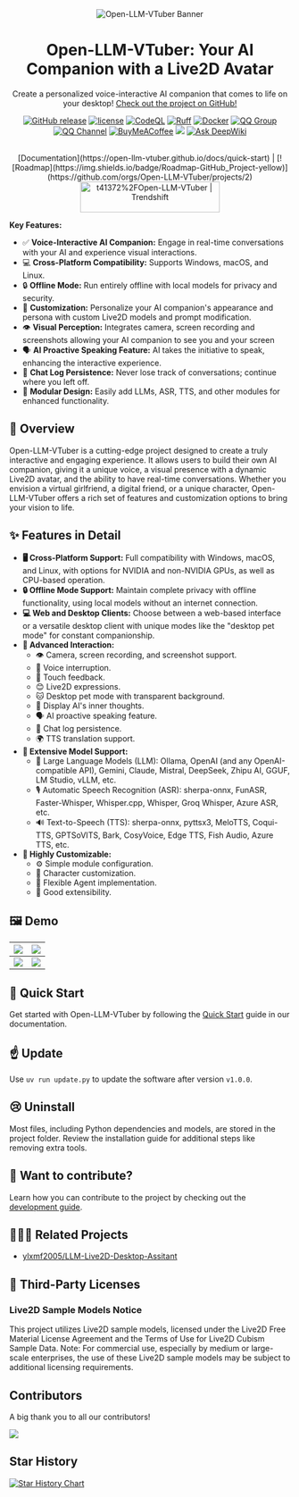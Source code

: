 <div align="center">
  <img src="./assets/banner.jpg" alt="Open-LLM-VTuber Banner">
  <h1>Open-LLM-VTuber: Your AI Companion with a Live2D Avatar</h1>
  <p>Create a personalized voice-interactive AI companion that comes to life on your desktop!  <a href="https://github.com/Open-LLM-VTuber/Open-LLM-VTuber">Check out the project on GitHub!</a></p>
  
  <!-- Badges -->
  [![GitHub release](https://img.shields.io/github/v/release/t41372/Open-LLM-VTuber)](https://github.com/t41372/Open-LLM-VTuber/releases) 
  [![license](https://img.shields.io/github/license/t41372/Open-LLM-VTuber)](https://github.com/t41372/Open-LLM-VTuber/blob/master/LICENSE) 
  [![CodeQL](https://github.com/Open-LLM-VTuber/Open-LLM-VTuber/actions/workflows/codeql.yml/badge.svg)](https://github.com/Open-LLM-VTuber/Open-LLM-VTuber/actions/workflows/codeql.yml)
  [![Ruff](https://github.com/Open-LLM-VTuber/Open-LLM-VTuber/actions/workflows/ruff.yml/badge.svg)](https://github.com/Open-LLM-VTuber/Open-LLM-VTuber/actions/workflows/ruff.yml)
  [![Docker](https://img.shields.io/badge/t41372%2FOpen--LLM--VTuber-%25230db7ed.svg?logo=docker&logoColor=blue&labelColor=white&color=blue)](https://hub.docker.com/r/t41372/open-llm-vtuber) 
  [![QQ Group](https://img.shields.io/badge/QQ_Group-792615362-white?style=flat&logo=qq&logoColor=white)](https://qm.qq.com/q/ngvNUQpuKI)
  [![QQ Channel](https://img.shields.io/badge/QQ_Channel_(dev)-pd93364606-white?style=flat&logo=qq&logoColor=white)](https://pd.qq.com/s/tt54r3bu)
  [![BuyMeACoffee](https://img.shields.io/badge/Buy%20Me%20a%20Coffee-ffdd00?style=for-the-badge&logo=buy-me-a-coffee&logoColor=black)](https://www.buymeacoffee.com/yi.ting)
  [![](https://dcbadge.limes.pink/api/server/3UDA8YFDXx)](https://discord.gg/3UDA8YFDXx)
  [![Ask DeepWiki](https://deepwiki.com/badge.svg)](https://deepwiki.com/Open-LLM-VTuber/Open-LLM-VTuber)
  
  
  <br/>
  [Documentation](https://open-llm-vtuber.github.io/docs/quick-start) | [![Roadmap](https://img.shields.io/badge/Roadmap-GitHub_Project-yellow)](https://github.com/orgs/Open-LLM-VTuber/projects/2)
  <br/>
  <a href="https://trendshift.io/repositories/12358" target="_blank"><img src="https://trendshift.io/api/badge/repositories/12358" alt="t41372%2FOpen-LLM-VTuber | Trendshift" style="width: 250px; height: 55px;" width="250" height="55"/></a>
</div>


**Key Features:**

*   ✅ **Voice-Interactive AI Companion:** Engage in real-time conversations with your AI and experience visual interactions.
*   💻 **Cross-Platform Compatibility:** Supports Windows, macOS, and Linux.
*   🔒 **Offline Mode:** Run entirely offline with local models for privacy and security.
*   🎨 **Customization:** Personalize your AI companion's appearance and persona with custom Live2D models and prompt modification.
*   👁️ **Visual Perception:** Integrates camera, screen recording and screenshots allowing your AI companion to see you and your screen
*   🗣️ **AI Proactive Speaking Feature:** AI takes the initiative to speak, enhancing the interactive experience.
*   💾 **Chat Log Persistence:**  Never lose track of conversations; continue where you left off.
*   🚀 **Modular Design:** Easily add LLMs, ASR, TTS, and other modules for enhanced functionality.

<!--  <p align="center">
<a href="https://github.com/Open-LLM-VTuber/Open-LLM-VTuber">
  <img src="./assets/logo.png" alt="Open-LLM-VTuber Logo" width="200">
</a>
</p> -->

## 🚀 Overview

Open-LLM-VTuber is a cutting-edge project designed to create a truly interactive and engaging experience. It allows users to build their own AI companion, giving it a unique voice, a visual presence with a dynamic Live2D avatar, and the ability to have real-time conversations. Whether you envision a virtual girlfriend, a digital friend, or a unique character, Open-LLM-VTuber offers a rich set of features and customization options to bring your vision to life.

## ✨ Features in Detail

*   **🖥️ Cross-Platform Support:**  Full compatibility with Windows, macOS, and Linux, with options for NVIDIA and non-NVIDIA GPUs, as well as CPU-based operation.
*   **🔒 Offline Mode Support:** Maintain complete privacy with offline functionality, using local models without an internet connection.
*   **💻 Web and Desktop Clients:** Choose between a web-based interface or a versatile desktop client with unique modes like the "desktop pet mode" for constant companionship.
*   **🎯 Advanced Interaction:** 
    *   👁️  Camera, screen recording, and screenshot support.
    *   🎤 Voice interruption.
    *   🫱 Touch feedback.
    *   😊 Live2D expressions.
    *   🐱 Desktop pet mode with transparent background.
    *   💭 Display AI's inner thoughts.
    *   🗣️ AI proactive speaking feature.
    *   💾 Chat log persistence.
    *   🌍 TTS translation support.
*   **🧠 Extensive Model Support:**
    *   🤖 Large Language Models (LLM): Ollama, OpenAI (and any OpenAI-compatible API), Gemini, Claude, Mistral, DeepSeek, Zhipu AI, GGUF, LM Studio, vLLM, etc.
    *   🎙️ Automatic Speech Recognition (ASR): sherpa-onnx, FunASR, Faster-Whisper, Whisper.cpp, Whisper, Groq Whisper, Azure ASR, etc.
    *   🔊 Text-to-Speech (TTS): sherpa-onnx, pyttsx3, MeloTTS, Coqui-TTS, GPTSoVITS, Bark, CosyVoice, Edge TTS, Fish Audio, Azure TTS, etc.
*   **🔧 Highly Customizable:**
    *   ⚙️ Simple module configuration.
    *   🎨 Character customization.
    *   🧩 Flexible Agent implementation.
    *   🔌 Good extensibility.

## 🖼️ Demo

<!-- Demo Images -->
| ![](assets/i1.jpg) | ![](assets/i2.jpg) |
|:---:|:---:|
| ![](assets/i3.jpg) | ![](assets/i4.jpg) |

## 🚀 Quick Start

Get started with Open-LLM-VTuber by following the [Quick Start](https://open-llm-vtuber.github.io/docs/quick-start) guide in our documentation.

## ☝ Update

Use `uv run update.py` to update the software after version `v1.0.0`.

## 😢 Uninstall

Most files, including Python dependencies and models, are stored in the project folder. Review the installation guide for additional steps like removing extra tools.

## 🤗 Want to contribute?

Learn how you can contribute to the project by checking out the [development guide](https://docs.llmvtuber.com/docs/development-guide/overview).

## 🎉🎉🎉 Related Projects
*   [ylxmf2005/LLM-Live2D-Desktop-Assitant](https://github.com/ylxmf2005/LLM-Live2D-Desktop-Assitant)

## 📜 Third-Party Licenses
### Live2D Sample Models Notice
This project utilizes Live2D sample models, licensed under the Live2D Free Material License Agreement and the Terms of Use for Live2D Cubism Sample Data.
Note: For commercial use, especially by medium or large-scale enterprises, the use of these Live2D sample models may be subject to additional licensing requirements.

## Contributors

A big thank you to all our contributors!

<a href="https://github.com/Open-LLM-VTuber/Open-LLM-VTuber/graphs/contributors">
  <img src="https://contrib.rocks/image?repo=Open-LLM-VTuber/Open-LLM-VTuber" />
</a>

## Star History

[![Star History Chart](https://api.star-history.com/svg?repos=t41372/open-llm-vtuber&type=Date)](https://star-history.com/#t41372/open-llm-vtuber&Date)